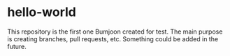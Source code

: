 # hello-world

This repository is the first one Bumjoon created for test.
The main purpose is creating branches, pull requests, etc.
Something could be added in the future.


